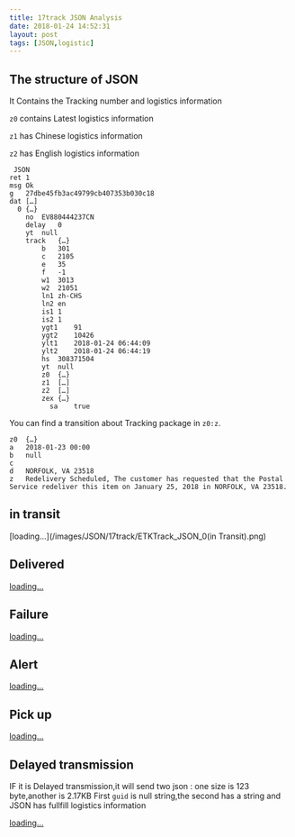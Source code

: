 ```yaml
---
title: 17track JSON Analysis
date: 2018-01-24 14:52:31
layout: post
tags: [JSON,logistic]
---
```

## The structure of JSON

It Contains the Tracking number and logistics information

 `z0` contains Latest logistics information

 `z1` has Chinese logistics information

 `z2` has English logistics information

```
 JSON
ret	1
msg	Ok
g	27dbe45fb3ac49799cb407353b030c18
dat	[…]
  0	{…}
    no	EV880444237CN
    delay	0
    yt	null
    track	{…}
        b	301
        c	2105
        e	35
        f	-1
        w1	3013
        w2	21051
        ln1	zh-CHS
        ln2	en
        is1	1
        is2	1
        ygt1	91
        ygt2	10426
        ylt1	2018-01-24 06:44:09
        ylt2	2018-01-24 06:44:19
        hs	308371504
        yt	null
        z0	{…}
        z1	[…]
        z2	[…]
        zex	{…}
          sa	true
```
You can find a transition about Tracking package in `z0:z`.

```
z0	{…}
a	2018-01-23 00:00
b	null
c
d	NORFOLK, VA 23518
z	Redelivery Scheduled, The customer has requested that the Postal Service redeliver this item on January 25, 2018 in NORFOLK, VA 23518.

```
## in transit
[loading...](/images/JSON/17track/ETKTrack_JSON_0(in Transit).png)
## Delivered
[loading...](/images/JSON/17track/ETKTrack_JSON_1(Deliverd).png)
## Failure
[loading...](/images/JSON/17track/ETKTrack_JSON_1(Deliverd).png)

## Alert


[loading...](/images/JSON/17track/ETKTrack_JSON_2(Alert).png)
## Pick up
[loading...](/images/JSON/17track/ETKTrack_JSON_1(Deliverd).png)

## Delayed transmission

IF it is Delayed transmission,it will send two json : one size is 123 byte,another is 2.17KB
First `guid` is null string,the second has a string and JSON has fullfill logistics information

[loading...](/images/JSON/17track/XHR_JSON_2(Alert).png)
